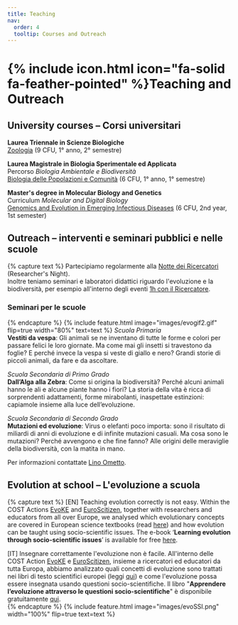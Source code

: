 ```yaml
---
title: Teaching
nav:
  order: 4
  tooltip: Courses and Outreach
---
```


# {% include icon.html icon="fa-solid fa-feather-pointed" %}Teaching and Outreach

## University courses – Corsi universitari
  
**Laurea Triennale in Scienze Biologiche**  
[Zoologia](https://unipv.unifind.cineca.it/individual?uri=http%3A%2F%2Firises.unipv.it%2Fresource%2Faf%2F508065#Syllabus) (9 CFU, 1° anno, 2° semestre)

**Laurea Magistrale in Biologia Sperimentale ed Applicata**  
Percorso _Biologia Ambientale e Biodiversità_  
[Biologia delle Popolazioni e Comunità](https://unipv.unifind.cineca.it/individual?uri=http%3A%2F%2Firises.unipv.it%2Fresource%2Faf%2F506232#Syllabus) (6 CFU, 1° anno, 1° semestre)

**Master's degree in Molecular Biology and Genetics**  
Curriculum _Molecular and Digital Biology_  
[Genomics and Evolution in Emerging Infectious Diseases](https://unipv.unifind.cineca.it/individual?uri=http%3A%2F%2Firises.unipv.it%2Fresource%2Faf%2F450530#Syllabus) (6 CFU, 2nd year, 1st semester)


## Outreach – interventi e seminari pubblici e nelle scuole
{% capture text %}
Partecipiamo regolarmente alla [Notte dei Ricercatori](https://www.sharper-night.it/sharper-pavia/) (Researcher's Night).  
Inoltre teniamo seminari e laboratori didattici riguardo l'evoluzione e la biodiversità, per esempio all'interno degli eventi [1h con il Ricercatore](https://www.sharper-night.it/researchers-at-schools/pavia-scuole/).  

### Seminari per le scuole  
{% endcapture %}
{%
  include feature.html
  image="images/evogif2.gif"
  flip=true
  width="80%"
  text=text
%}
*Scuola Primaria*  
**Vestiti da vespa**: Gli animali se ne inventano di tutte le forme e colori per passare felici le loro giornate. Ma come mai gli insetti si travestono da foglie? E perché invece la vespa si veste di giallo e nero? Grandi storie di piccoli animali, da fare e da ascoltare.

*Scuola Secondaria di Primo Grado*  
**Dall’Alga alla Zebra**: Come si origina la biodiversità? Perché alcuni animali hanno le ali e alcune piante hanno i fiori? La storia della vita è ricca di sorprendenti adattamenti, forme mirabolanti, inaspettate estinzioni: capiamole insieme alla luce dell’evoluzione.

*Scuola Secondaria di Secondo Grado*  
**Mutazioni ed evoluzione**: Virus o elefanti poco importa: sono il risultato di miliardi di anni di evoluzione e di infinite mutazioni casuali. Ma cosa sono le mutazioni? Perché avvengono e che fine fanno? Alle origini delle meraviglie della biodiversità, con la matita in mano.

Per informazioni contattate [Lino Ometto](https://evolinus.github.io/zooe/members/lino-ometto.html).

## Evolution at school – L'evoluzione a scuola  
{% capture text %}
[EN] Teaching evolution correctly is not easy. Within the COST Actions [EvoKE](https://evokeproject.org) and [EuroScitizen](https://www.euroscitizen.eu), together with researchers and educators from all over Europe, we analysed which evolutionary concepts are covered in European science textbooks (read [here](https://doi.org/10.1186/s12052-024-00203-2)) and how evolution can be taught using socio-scientific issues. The e-book ‘**Learning evolution through socio-scientific issues**’ is available for free [here](https://ria.ua.pt/bitstream/10773/35673/3/Learning_evolution_through_SSI.pdf).  

[IT] Insegnare correttamente l'evoluzione non è facile. All'interno delle COST Action [EvoKE](https://evokeproject.org) e [EuroScitizen](https://www.euroscitizen.eu), insieme a ricercatori ed educatori da tutta Europa, abbiamo analizzato quali concetti di evoluzione sono trattati nei libri di testo scientifici europei (leggi [qui](https://doi.org/10.1186/s12052-024-00203-2)) e come l'evoluzione possa essere insegnata usando questioni socio-scientifiche. Il libro "**Apprendere l’evoluzione attraverso le questioni socio-scientifiche**" è disponibile gratuitamente [qui](https://ria.ua.pt/bitstream/10773/43992/1/SSI%20IT.pdf).  
{% endcapture %}
{%
  include feature.html
  image="images/evoSSI.png"
  width="100%"
  flip=true
  text=text
%}

